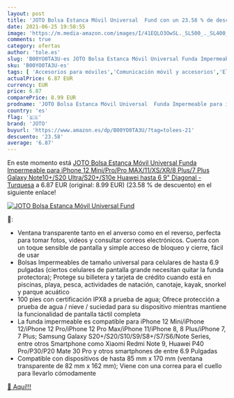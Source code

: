 ```yaml
---
layout: post
title: 'JOTO Bolsa Estanca Móvil Universal  Fund con un 23.58 % de descuento'
date: 2021-06-25 19:58:55
image: 'https://m.media-amazon.com/images/I/41EQLO3OwSL._SL500_._SL400_.jpg'
comments: true
category: ofertas
author: 'tole.es'
slug: 'B00YO0TA3U-es JOTO Bolsa Estanca Móvil Universal Funda Impermeable para...'
sku: 'B00YO0TA3U-es'
tags: [ 'Accesorios para móviles','Comunicación móvil y accesorios','Electrónica','Fundas y carcasas para teléfonos móviles','iphone','joto', ]
actualPrice: 6.87 EUR
currency: EUR
price: 6.87
comparePrice: 8.99 EUR
prodname: 'JOTO Bolsa Estanca Móvil Universal  Funda Impermeable para iPhone 12 Mini/Pro/Pro MAX/11/XS/XR/8 Plus/7 Plus  Galaxy Note10+/S20 Ultra/S20+/S10e  Huawei hasta 6 9" Diagonal -Turquesa'
country: 'es'
flag: '🇪🇸'
brand: 'JOTO'
buyurl: 'https://www.amazon.es/dp/B00YO0TA3U/?tag=tolees-21'
descuento: '23.58'
average: '6.87'
---
```


En este momento está [JOTO Bolsa Estanca Móvil Universal  Funda Impermeable para iPhone 12 Mini/Pro/Pro MAX/11/XS/XR/8 Plus/7 Plus  Galaxy Note10+/S20 Ultra/S20+/S10e  Huawei hasta 6 9" Diagonal -Turquesa](https://www.amazon.es/dp/B00YO0TA3U/?tag=tolees-21) a 6.87 EUR (original: 8.99 EUR) (23.58 %  de descuento) en el siguiente enlace!

[![JOTO Bolsa Estanca Móvil Universal  Fund](https://m.media-amazon.com/images/I/41EQLO3OwSL._SL500_._SL400_.jpg)](https://www.amazon.es/dp/B00YO0TA3U/?tag=tolees-21)

🔎:

- Ventana transparente tanto en el anverso como en el reverso, perfecta para tomar fotos, videos y consultar correos electrónicos. Cuenta con un toque sensible de pantalla y simple acceso de bloqueo y cierre, fácil de usar
- Bolsas Impermeables de tamaño universal para celulares de hasta 6.9 pulgadas (ciertos celulares de pantalla grande necesitan quitar la funda protectora); Protege su billetera y tarjeta de crédito cuando está en piscinas, playa, pesca, actividades de natación, canotaje, kayak, snorkel y parque acuático
- 100 pies con certificación IPX8 a prueba de agua; Ofrece protección a prueba de agua / nieve / suciedad para su dispositivo mientras mantiene la funcionalidad de pantalla táctil completa
- La funda impermeable es compatible para iPhone 12 Mini/iPhone 12/iPhone 12 Pro/iPhone 12 Pro Max/iPhone 11/iPhone 8, 8 Plus/iPhone 7, 7 Plus; Samsung Galaxy S20+/S20/S10/S9/S8+/S7/S6/Note Series, entre otros Smartphone como Xiaomi Redmi Note 9, Huawei P40 Pro/P30/P20 Mate 30 Pro y otros smartphones de entre 6.9 Pulgadas
- Compatible con dispositivos de hasta 85 mm x 170 mm (ventana transparente de 82 mm x 162 mm); Viene con una correa para el cuello para llevarlo cómodamente

[🛒 Aquí!!!](https://www.amazon.es/dp/B00YO0TA3U/?tag=tolees-21)
